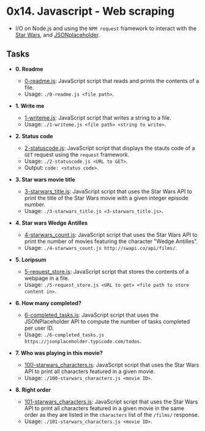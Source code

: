 # 0x14. Javascript - Web scraping

- I/O on Node.js and using the `NPM request`
  framework to interact with the [Star Wars](https://swapi.co/), and
  [JSONplaceholder](https://jsonplaceholder.typicode.com).

## Tasks

- **0. Readme**

  - [0-readme.js](./0-readme.js): JavaScript script that reads and prints the
    contents of a file.
  - Usage: `./0-readme.js <file path>`.

- **1. Write me**

  - [1-writeme.js](./1-writeme.js): JavaScript script that writes a string to a
    file.
  - Usage: `./1-writeme.js <file path> <string to write>`.

- **2. Status code**

  - [2-statuscode.js](./2-statuscode.js): JavaScript script that displays the
    stauts code of a `GET` request using the `request` framework.
  - Usage: `./2-statuscode.js <URL to GET>`.
  - Output: `code: <status code>`.

- **3. Star wars movie title**

  - [3-starwars_title.js](./3-starwars_title.js): JavaScript script that uses the
    Star Wars API to print the title of the Star Wars movie with a given integer episode
    number.
  - Usage: `./3-starwars_title.js <3-starwars_title.js>`.

- **4. Star wars Wedge Antilles**

  - [4-starwars_count.js](./4-starwars_count.js): JavaScript script that uses the
    Star Wars API to print the number of movies featuring the character "Wedge Antilles".
  - Usage: `./4-starwars_count.js http://swapi.co/api/films/`.

- **5. Loripsum**

  - [5-request_store.js](./5-request_store.js): JavaScript script that stores the
    contents of a webpage in a file.
  - Usage: `./5-request_store.js <URL to get> <file path to store content in>`.

- **6. How many completed?**

  - [6-completed_tasks.js](./6-completed_tasks.js): JavaScript script that uses the
    JSONPlaceholder API to compute the number of tasks completed per user ID.
  - Usage: `./6-completed_tasks.js https://jsonplaceholder.typicode.com/todos`.

- **7. Who was playing in this movie?**

  - [100-starwars_characters.js](./100-starwars_characters.js): JavaScript script
    that uses the Star Wars API to print all characters featured in a given movie.
  - Usage: `./100-starwars_characters.js <movie ID>`.

- **8. Right order**
  - [101-starwars_characters.js](./101-starwars_characters.js): JavaScript script
    that uses the Star Wars API to print all characters featured in a given movie in
    the same order as they are listed in the `characters` list of the `/films/` response.
  - Usage: `./101-starwars_characters.js <movie ID>`.
